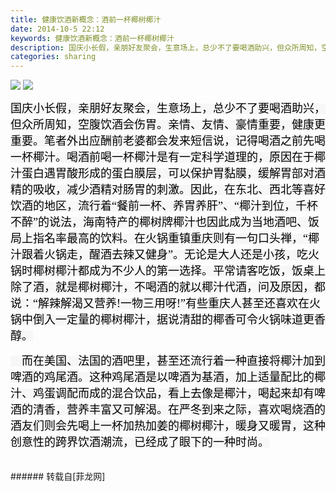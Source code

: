 ```yaml
---
title: 健康饮酒新概念：酒前一杯椰树椰汁
date: 2014-10-5 22:12
keywords: 健康饮酒新概念：酒前一杯椰树椰汁
description: 国庆小长假，亲朋好友聚会，生意场上，总少不了要喝酒助兴，但众所周知，空腹饮酒会伤胃。亲情、友情、豪情重要，健康更重要。笔者外出应酬前老婆都会发来短信说，记得喝酒之前先喝一杯椰汁。喝酒前喝一杯椰汁是有一定科学道理的，原因在于椰汁蛋白遇胃酸形成的蛋白膜层，可以保护胃黏膜，缓解胃部对酒精的吸收，减少酒精对肠胃的刺激。因此，在东北、西北等喜好饮酒的地区，流行着“餐前一杯、养胃养肝”、“椰汁到位，千杯不醉”的说法，海南特产的椰树牌椰汁也因此成为当地酒吧、饭局上指名率最高的饮料。在火锅重镇重庆则有一句口头禅，“椰汁跟着火锅走，醒酒去辣又健身”。无论是大人还是小孩，吃火锅时椰树椰汁都成为不少人的第一选择。平常请客吃饭，饭桌上除了酒，就是椰树椰汁，不喝酒的就以椰汁代酒，问及原因，都说：“解辣解渴又营养!一物三用呀!”有些重庆人甚至还喜欢在火锅中倒入一定量的椰树椰汁，据说清甜的椰香可令火锅味道更香醇。    而在美国、法国的酒吧里，甚至还流行着一种直接将椰汁加到啤酒的鸡尾酒。这种鸡尾酒是以啤酒为基酒，加上适量配比的椰汁、鸡蛋调配而成的混合饮品，看上去像是椰汁，喝起来却有啤酒的清香，营养丰富又可解渴。在严冬到来之际，喜欢喝烧酒的酒友们则会先喝上一杯加热加姜的椰树椰汁，暖身又暖胃，这种创意性的跨界饮酒潮流，已经成了眼下的一种时尚。
categories: sharing
---
```

<td class="t_f" id="postmessage_134838">


<img aid="56858" data-cf-modified-295792e913a785f8ea28d990-="" file="data/attachment/forum/201410/05/221026so2qm9mmj0nww35z.jpg.thumb.jpg" id="aimg_56858" inpost="1" onclick="" onmouseover="" src="http://www.flw.ph/data/attachment/forum/201410/05/221026so2qm9mmj0nww35z.jpg" style="cursor:pointer" zoomfile="data/attachment/forum/201410/05/221026so2qm9mmj0nww35z.jpg"/>



<img aid="56857" data-cf-modified-295792e913a785f8ea28d990-="" file="data/attachment/forum/201410/05/221021cidffz4fwbgf4mam.jpg.thumb.jpg" id="aimg_56857" inpost="1" onclick="" onmouseover="" src="http://www.flw.ph/data/attachment/forum/201410/05/221021cidffz4fwbgf4mam.jpg" style="cursor:pointer" zoomfile="data/attachment/forum/201410/05/221021cidffz4fwbgf4mam.jpg"/>


<br/>
<p style="line-height:26px;text-indent:nullem;text-align:left"><font style="background-color:rgb(247, 247, 247)"><font face="黑体"><font size="4"><font color="#000000">国庆小长假，亲朋好友聚会，生意场上，总少不了要喝酒助兴，但众所周知，空腹饮酒会伤胃。亲情、友情、豪情重要，健康更重要。笔者外出应酬前老婆都会发来短信说，记得喝酒之前先喝一杯椰汁。喝酒前喝一杯椰汁是有一定科学道理的，原因在于椰汁蛋白遇胃酸形成的蛋白膜层，可以</font><font color="#000000">保护胃黏</font><font color="#000000">膜</font><font color="#000000">，缓解胃部对酒精的吸收，减少酒精对肠胃的刺激。因此，在东北、西北等喜好饮酒的地区，流行着“餐前一杯、养胃养肝”、“椰汁到位，千杯不醉”的说法，海南特产的</font><font color="#000000">椰树牌椰汁</font><font color="#000000">也因此成为当地酒吧、饭局上指名率最高的饮料。在火锅重镇重庆则有一句口头禅，“椰汁跟着火锅走，醒酒去辣又健身”。无论是大人还是小孩，吃火锅时椰树椰汁都成为不少人的第一选择。平常请客吃饭，饭桌上除了酒，就是椰树椰汁，不喝酒的就以椰汁代酒，问及原因，都说：“解辣解渴又营养!一物三用呀!”有些重庆人甚至还喜欢在火锅中倒入一定量的椰树椰汁，据说清甜的椰香可令火锅味道更香醇。</font></font></font></font></p><p style="line-height:26px;text-indent:nullem;text-align:left"><font style="color:rgb(0, 0, 0)"><font style="background-color:rgb(247, 247, 247)"><font face="黑体"><font size="4">    而在美国、法国的酒吧里，甚至还流行着一种直接将椰汁加到啤酒的鸡尾酒。这种鸡尾酒是以啤酒为基酒，加上适量配比的椰汁、鸡蛋调配而成的混合饮品，看上去像是椰汁，喝起来却有啤酒的清香，营养丰富又可解渴。在严冬到来之际，喜欢喝烧酒的酒友们则会先喝上一杯加热加姜的椰树椰汁，暖身又暖胃，这种创意性的跨界饮酒潮流，已经成了眼下的一种时尚。</font></font></font></font></p><br/>
</td>
###### 转载自[菲龙网]
